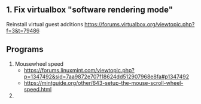 ## 1. Fix virtualbox "software rendering mode"

Reinstall virtual guest additions
https://forums.virtualbox.org/viewtopic.php?f=3&t=79486

## Programs

1. Mousewheel speed 
    - https://forums.linuxmint.com/viewtopic.php?p=1347492&sid=7aa9872e707f18624dd512907968e8fa#p1347492 
    - https://mintguide.org/other/643-setup-the-mouse-scroll-wheel-speed.html
3. 
